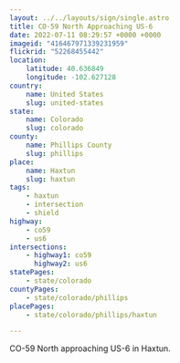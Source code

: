 ```yaml
---
layout: ../../layouts/sign/single.astro
title: CO-59 North Approaching US-6
date: 2022-07-11 08:29:57 +0000 +0000
imageid: "416467971339231959"
flickrid: "52268455442"
location:
    latitude: 40.636849
    longitude: -102.627128
country:
    name: United States
    slug: united-states
state:
    name: Colorado
    slug: colorado
county:
    name: Phillips County
    slug: phillips
place:
    name: Haxtun
    slug: haxtun
tags:
    - haxtun
    - intersection
    - shield
highway:
    - co59
    - us6
intersections:
    - highway1: co59
      highway2: us6
statePages:
    - state/colorado
countyPages:
    - state/colorado/phillips
placePages:
    - state/colorado/phillips/haxtun

---
```

CO-59 North approaching US-6 in Haxtun.